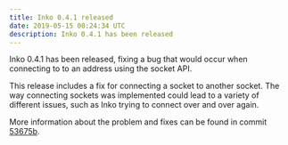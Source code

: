 ```yaml
---
title: Inko 0.4.1 released
date: 2019-05-15 00:24:34 UTC
description: Inko 0.4.1 has been released
---
```

<!-- vale off -->

Inko 0.4.1 has been released, fixing a bug that would occur when connecting to
to an address using the socket API.

<!-- READ MORE -->

This release includes a fix for connecting a socket to another socket. The way
connecting sockets was implemented could lead to a variety of different issues,
such as Inko trying to connect over and over again.

More information about the problem and fixes can be found in commit
[53675b][fix].

[fix]: https://gitlab.com/inko-lang/inko/commit/53675b7ae824d7bae5e701628044cc5580ee82ab
